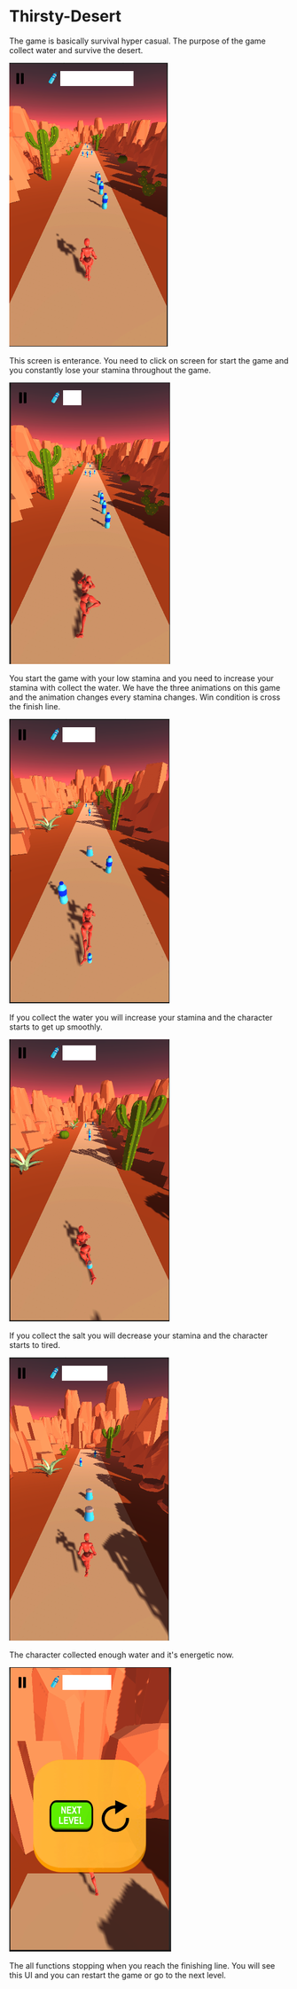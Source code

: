 # Thirsty-Desert
The game is basically survival hyper casual. The purpose of the game collect water and survive the desert.


![imagine entrance](https://github.com/bahriztr/Thirsty-Desert/blob/main/imagine/1.entrance.png)


This screen is enterance. You need to click on screen for start the game and you constantly lose your stamina throughout the game.


![imagine beginning](https://github.com/bahriztr/Thirsty-Desert/blob/main/imagine/2.beginning.png)

You start the game with your low stamina and you need to increase your stamina with collect the water. We have the three animations on this game and the animation changes every stamina changes. Win condition is cross the finish line.

![imagine water](https://github.com/bahriztr/Thirsty-Desert/blob/main/imagine/3.collecting%20good%20items.png)

If you collect the water you will increase your stamina and the character starts to get up smoothly.

![imagine salt](https://github.com/bahriztr/Thirsty-Desert/blob/main/imagine/4.collecting%20bad%20items.png)

If you collect the salt you will decrease your stamina and the character starts to tired.

![imagine salt](https://github.com/bahriztr/Thirsty-Desert/blob/main/imagine/5.running%20character.png)

The character collected enough water and it's energetic now.

![imagine salt](https://github.com/bahriztr/Thirsty-Desert/blob/main/imagine/6.finish.png)

The all functions stopping when you reach the finishing line. You will see this UI and you can restart the game or go to the next level.
